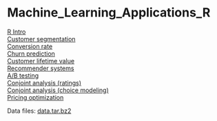 # Machine_Learning_Applications_R

<a class="external reference" href="https://thln2ejz.github.io/Machine_Learning_Applications_R/R_intro.html">R Intro</a><br>
<a class="external reference" href="https://thln2ejz.github.io/Machine_Learning_Applications_R/segmentation.html">Customer segmentation</a><br>
<a class="external reference" href="https://thln2ejz.github.io/Machine_Learning_Applications_R/conversion_rate.html">Conversion rate</a><br>
<a class="external reference" href="https://thln2ejz.github.io/Machine_Learning_Applications_R/churn_prediction.html">Churn prediction</a><br>
<a class="external reference" href="https://thln2ejz.github.io/Machine_Learning_Applications_R/clv.html">Customer lifetime value</a><br>
<a class="external reference" href="https://thln2ejz.github.io/Machine_Learning_Applications_R/recommender_systems.html">Recommender systems</a><br>
<a class="external reference" href="https://thln2ejz.github.io/Machine_Learning_Applications_R/ABtesting.html">A/B testing</a><br>
<a class="external reference" href="https://thln2ejz.github.io/Machine_Learning_Applications_R/conjoint_ratings.html">Conjoint analysis (ratings)</a><br>
<a class="external reference" href="https://thln2ejz.github.io/Machine_Learning_Applications_R/conjoint.html">Conjoint analysis (choice modeling)</a><br>
<a class="external reference" href="https://thln2ejz.github.io/Machine_Learning_Applications_R/pricing.html">Pricing optimization</a><br>

Data files: <a class="external reference" href="https://thln2ejz.github.io/Machine_Learning_Applications_R/data.tar.bz2">data.tar.bz2</a><br>

